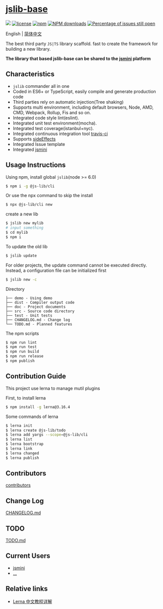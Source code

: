 # [jslib-base](https://github.com/yanhaijing/jslib-base)
[![](https://img.shields.io/badge/Powered%20by-jslib%20base-brightgreen.svg)](https://github.com/yanhaijing/jslib-base)
[![license](https://img.shields.io/badge/license-MIT-blue.svg)](https://github.com/yanhaijing/jslib-base/blob/master/LICENSE)
[![npm](https://img.shields.io/badge/npm-1.0.0-orange.svg)](https://www.npmjs.com/package/@js-lib/cli)
[![NPM downloads](http://img.shields.io/npm/dm/@js-lib/cli.svg?style=flat-square)](http://www.npmtrends.com/@js-lib/cli)
[![Percentage of issues still open](http://isitmaintained.com/badge/open/yanhaijing/jslib-base.svg)](http://isitmaintained.com/project/yanhaijing/jslib-base "Percentage of issues still open")

English | [简体中文](./README.zh-CN.md)

The best third party `JS|TS` library scaffold. fast to create the framework for building a new library.

**The library that based jslib-base can be shared to the [jsmini](https://github.com/jsmini) platform**

## Characteristics

- `jslib` commander all in one
- Coded in ES6+ or TypeScript, easily compile and generate production code
- Third parties rely on automatic injection(Tree shaking)
- Supports multi environment, including default browsers, Node, AMD, CMD, Webpack, Rollup, Fis and so on.
- Integrated code style lint(eslint).
- Integrated unit test environment(mocha).
- Integrated test coverage(istanbul+nyc).
- Integrated continuous integration tool [travis-ci](https://www.travis-ci.org/)
- Supports [sideEffects](https://github.com/webpack/webpack/tree/master/examples/side-effects)
- Integrated Issue template
- Integrated [jsmini](https://github.com/jsmini)

## Usage Instructions

Using npm, install global `jslib`(node >= 6.0)

```bash
$ npm i -g @js-lib/cli
```

Or use the npx command to skip the install

```bash
$ npx @js-lib/cli new
```

create a new lib

```bash
$ jslib new mylib
# input something
$ cd mylib
$ npm i
```

To update the old lib

```bash
$ jslib update
```

For older projects, the update command cannot be executed directly. Instead, a configuration file can be initialized first

```bash
$ jslib new -c
```

Directory

```
├── demo - Using demo
├── dist - Compiler output code
├── doc - Project documents
├── src - Source code directory
├── test - Unit tests
├── CHANGELOG.md - Change log
└── TODO.md - Planned features
```

The npm scripts

```bash
$ npm run lint
$ npm run test
$ npm run build
$ npm run release
$ npm publish
```

## Contribution Guide

This project use lerna to manage mutil plugins

First, to install lerna

```bash
$ npm install -g lerna@3.16.4
```

Some commands of lerna

```bash
$ lerna init
$ lerna create @js-lib/todo
$ lerna add yargs --scope=@js-lib/cli
$ lerna list
$ lerna bootstrap
$ lerna link
$ lerna changed
$ lerna publish
```

## Contributors

[contributors](https://github.com/yanhaijing/jslib-base/graphs/contributors)

## Change Log
[CHANGELOG.md](./CHANGELOG.md)

## TODO
[TODO.md](./TODO.md)

## Current Users

- [jsmini](https://github.com/jsmini)
- [...](https://github.com/yanhaijing/jslib-base/issues/10)

## Relative links
- [Lerna 中文教程详解](https://juejin.im/post/5ced1609e51d455d850d3a6c)